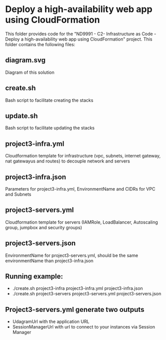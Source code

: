 # Deploy a high-availability web app using CloudFormation
This folder provides code for the "ND9991 - C2- Infrastructure as Code - Deploy a high-availability web app using CloudFormation" project. This folder contains the following files:


## diagram.svg
Diagram of this solution 

## create.sh
Bash script to facilitate creating the stacks

## update.sh
Bash script to facilitate updating the stacks

## project3-infra.yml
Cloudformation template for infrastructure (vpc, subnets, internet gateway, nat gatewayus and routes) to decouple network and servers

## project3-infra.json
Parameters for project3-infra.yml, EnvironmentName and CIDRs for VPC and Subnets

## project3-servers.yml
Cloudformation template for servers (IAMRole, LoadBalancer, Autoscaling group, jumpbox and security groups) 

## project3-servers.json
EnvironmentName for project3-servers.yml, should be the same environmentName than project3-infra.json

## Running example:
- ./create.sh project3-infra project3-infra.yml project3-infra.json 
- ./create.sh project3-servers project3-servers.yml project3-servers.json 

## Project3-servers.yml generate two outputs 
* UdagramUrl
with the application URL 
* SessionManagerUrl 
with url to connect to your instances via Session Manager